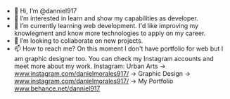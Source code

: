 - 👋 Hi, I’m @danniel917
- 👀 I’m interested in learn and show my capabilities as developer.
- 🌱 I’m currently learning web development. I'd like improving my knowlegment and know more technologies to apply on my career.
- 💞️ I’m looking to collaborate on new projects.
- 📫 How to reach me? On this moment I don't have portfolio for web but I am graphic designer too. You can check my Instagram accounts and meet more about my work.
Instagram: Urban Arts -> www.instagram.com/danielmorales917/ -> Graphic Design -> www.instagram.com/danielmorales917/ -> My Portfolio www.behance.net/danniel917

<!---
danniel917/danniel917 is a ✨ special ✨ repository because its `README.md` (this file) appears on your GitHub profile.
You can click the Preview link to take a look at your changes.
--->
